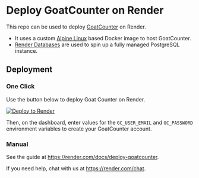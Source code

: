 # Deploy GoatCounter on Render

This repo can be used to deploy [GoatCounter] on Render.

- It uses a custom [Alpine Linux](https://hub.docker.com/_/alpine) based Docker image to host GoatCounter.
- [Render Databases](https://render.com/docs/databases) are used to spin up a fully managed PostgreSQL instance.

## Deployment

### One Click

Use the button below to deploy Goat Counter on Render.

[![Deploy to Render](http://render.com/images/deploy-to-render-button.svg)](https://render.com/deploy)

Then, on the dashboard, enter values for the `GC_USER_EMAIL` and `GC_PASSWORD` environment variables to create your GoatCounter account.

### Manual

See the guide at https://render.com/docs/deploy-goatcounter.

If you need help, chat with us at https://render.com/chat.

[GoatCounter]: https://www.goatcounter.com/
